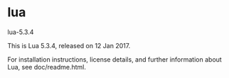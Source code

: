 # lua
lua-5.3.4

This is Lua 5.3.4, released on 12 Jan 2017.

For installation instructions, license details, and
further information about Lua, see doc/readme.html.